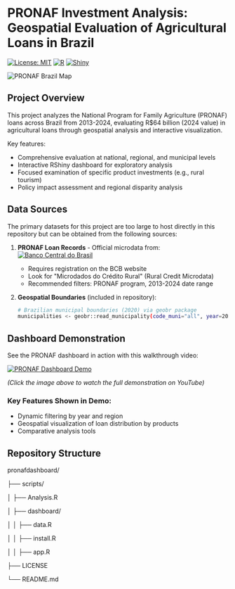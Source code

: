# PRONAF Investment Analysis: Geospatial Evaluation of Agricultural Loans in Brazil

[![License: MIT](https://img.shields.io/badge/License-MIT-yellow.svg)](https://opensource.org/licenses/MIT)
[![R](https://img.shields.io/badge/R-4.3.0+-blue.svg)](https://www.r-project.org/)
[![Shiny](https://img.shields.io/badge/Shiny-1.7.0+-brightgreen.svg)](https://shiny.rstudio.com/)

![PRONAF Brazil Map](images/pronaf.jpg)

## Project Overview

This project analyzes the National Program for Family Agriculture (PRONAF) loans across Brazil from 2013-2024, evaluating R$64 billion (2024 value) in agricultural loans through geospatial analysis and interactive visualization.

Key features:
- Comprehensive evaluation at national, regional, and municipal levels
- Interactive RShiny dashboard for exploratory analysis
- Focused examination of specific product investments (e.g., rural tourism)
- Policy impact assessment and regional disparity analysis

## Data Sources

The primary datasets for this project are too large to host directly in this repository but can be obtained from the following sources:

1. **PRONAF Loan Records** - Official microdata from:
   [![Banco Central do Brasil](https://img.shields.io/badge/Source-BCB-1e40af)](https://www.bcb.gov.br/estabilidadefinanceira/micrrural)
   - Requires registration on the BCB website
   - Look for "Microdados do Crédito Rural" (Rural Credit Microdata)
   - Recommended filters: PRONAF program, 2013-2024 date range

2. **Geospatial Boundaries** (included in repository):
   
   ```bash
   # Brazilian municipal boundaries (2020) via geobr package
   municipalities <- geobr::read_municipality(code_muni="all", year=2020)
   ```
   
## Dashboard Demonstration

See the PRONAF dashboard in action with this walkthrough video:

[![PRONAF Dashboard Demo](https://img.youtube.com/vi/17zhB9qcFMc/0.jpg)](https://youtu.be/17zhB9qcFMc)

*(Click the image above to watch the full demonstration on YouTube)*

### Key Features Shown in Demo:
- Dynamic filtering by year and region
- Geospatial visualization of loan distribution by products
- Comparative analysis tools

## Repository Structure

pronafdashboard/

├── scripts/

│ ├── Analysis.R

│ ├── dashboard/

│ │ ├── data.R

│ │ ├── install.R

│ │ ├── app.R


├── LICENSE

└── README.md

